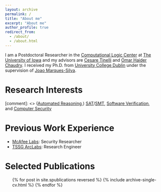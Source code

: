 ```yaml
---
layout: archive
permalink: /
title: "About me"
excerpt: "About me"
author_profile: true
redirect_from: 
  - /about/
  - /about.html
---
```


I am a Postdoctoral Researcher in the
[Computational Logic Center](http://clc.cs.uiowa.edu/site/index.shtml)
at [The University of Iowa](https://cs.uiowa.edu/) and my advisors are 
[Cesare Tinelli](https://homepage.cs.uiowa.edu/~tinelli/) 
and 
[Omar Haider Chaudry](https://homepage.cs.uiowa.edu/~comarhaider/). 
I received my Ph.D. from [University College Dublin](https://www.ucd.ie/)
under the supervision of [Joao Marques-Silva](https://jpmarquessilva.github.io/).

Research Interests
======
[comment]: <> ([Automated Reasoning](https://plato.stanford.edu/entries/reasoning-automated/),) 
[SAT](https://en.wikipedia.org/wiki/Boolean_satisfiability_problem)/[SMT](https://en.wikipedia.org/wiki/Satisfiability_modulo_theories),
[Software Verification](https://en.wikipedia.org/wiki/Model_checking), and 
[Computer Security](https://en.wikipedia.org/wiki/Computer_security)

Previous Work Experience
======
* [McAfee Labs](https://www.mcafee.com/enterprise/en-us/threat-center/mcafee-labs.html): Security Researcher 
* [TSSG ArcLabs](https://tssg.org/research/): Research Engineer 
  
Selected Publications
======
  <ul>{% for post in site.spublications reversed %}
    {% include archive-single-cv.html %}
  {% endfor %}</ul>


